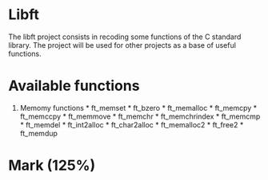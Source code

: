 # Libft
            
The libft project consists in recoding some functions of the C standard library. The project will be used for other projects as a base of useful functions.

# Available functions

1. Memomy functions 
            * ft_memset
            * ft_bzero
            * ft_memalloc
            * ft_memcpy
            * ft_memccpy
            * ft_memmove
            * ft_memchr
            * ft_memchrindex
            * ft_memcmp
            * ft_memdel
            * ft_int2alloc
            * ft_char2alloc
            * ft_memalloc2
            * ft_free2
            * ft_memdup


# Mark (125%)
